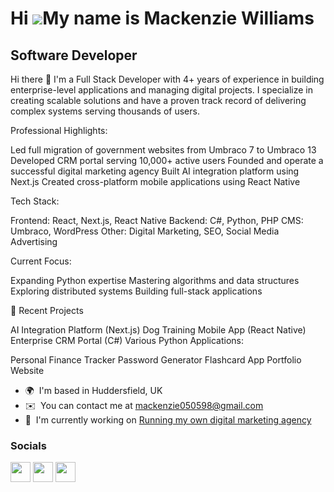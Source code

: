 Hi ![](https://user-images.githubusercontent.com/18350557/176309783-0785949b-9127-417c-8b55-ab5a4333674e.gif)My name is Mackenzie Williams
=========================================================================================================================================

Software Developer
------------------

Hi there 👋
I'm a Full Stack Developer with 4+ years of experience in building enterprise-level applications and managing digital projects. I specialize in creating scalable solutions and have a proven track record of delivering complex systems serving thousands of users.

Professional Highlights:

Led full migration of government websites from Umbraco 7 to Umbraco 13
Developed CRM portal serving 10,000+ active users
Founded and operate a successful digital marketing agency
Built AI integration platform using Next.js
Created cross-platform mobile applications using React Native

Tech Stack:

Frontend: React, Next.js, React Native
Backend: C#, Python, PHP
CMS: Umbraco, WordPress
Other: Digital Marketing, SEO, Social Media Advertising

Current Focus:

Expanding Python expertise
Mastering algorithms and data structures
Exploring distributed systems
Building full-stack applications

🌱 Recent Projects

AI Integration Platform (Next.js)
Dog Training Mobile App (React Native)
Enterprise CRM Portal (C#)
Various Python Applications:

Personal Finance Tracker
Password Generator
Flashcard App
Portfolio Website

* 🌍  I'm based in Huddersfield, UK
* ✉️  You can contact me at [mackenzie050598@gmail.com](mailto:mackenzie050598@gmail.com)
* 🚀  I'm currently working on [Running my own digital marketing agency](http://mjweb.ltd)

### Socials

<p align="left"> <a href="https://www.github.com/Macca050598" target="_blank" rel="noreferrer"><img src="https://raw.githubusercontent.com/danielcranney/readme-generator/main/public/icons/socials/github.svg" width="32" height="32" /></a> <a href="http://www.instagram.com/mjweb_ltd" target="_blank" rel="noreferrer"><img src="https://raw.githubusercontent.com/danielcranney/readme-generator/main/public/icons/socials/instagram.svg" width="32" height="32" /></a> <a href="https://www.linkedin.com/in/mackenzie-williams-4307a4199" target="_blank" rel="noreferrer"><img src="https://raw.githubusercontent.com/danielcranney/readme-generator/main/public/icons/socials/linkedin.svg" width="32" height="32" /></a></p>
